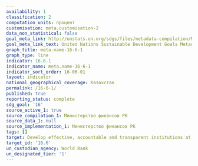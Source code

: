 ```yaml
---
availability: 1
classification: 2
computation_units: процент
customisation: meta.customisation-2
data_non_statistical: false
goal_meta_link: http://unstats.un.org/sdgs/files/metadata-compilation/Metadata-Goal-16.pdf
goal_meta_link_text: United Nations Sustainable Development Goals Metadata (pdf 1361kB)
graph_title: meta.name-16-6-1
graph_type: line
indicator: 16.6.1
indicator_name: meta.name-16-6-1
indicator_sort_order: 16-06-01
layout: indicator
national_geographical_coverage: Казахстан
permalink: /16-6-1/
published: true
reporting_status: complete
sdg_goal: '16'
source_active_1: true
source_compilation_1: Министерство финансов РК
source_data_1: null
source_implementation_1: Министерство финансов РК
tags: []
target: Develop effective, accountable and transparent institutions at all levels
target_id: '16.6'
un_custodian_agency: World Bank
un_designated_tier: '1'
---
```

